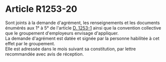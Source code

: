 # Article R1253-20

  
Sont joints à la demande d'agrément, les renseignements et les documents énumérés aux 1° à 5° de l'article [D. 1253-1][1] ainsi que la convention collective que le groupement d'employeurs envisage d'appliquer.   
La demande d'agrément est datée et signée par la personne habilitée à cet effet par le groupement.   
Elle est adressée dans le mois suivant sa constitution, par lettre recommandée avec avis de réception.

 [1]: /affichCodeArticle.do?cidTexte=LEGITEXT000006072050&idArticle=LEGIARTI000018483507&dateTexte=&categorieLien=cid